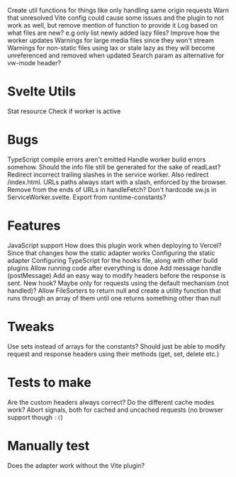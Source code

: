 Create util functions for things like only handling same origin requests
Warn that unresolved Vite config could cause some issues and the plugin to not work as well, but remove mention of function to provide it
Log based on what files are new? e.g only list newly added lazy files?
Improve how the worker updates
Warnings for large media files since they won't stream
Warnings for non-static files using lax or stale lazy as they will become unreferenced and removed when updated
Search param as alternative for vw-mode header?

# Svelte Utils
Stat resource
Check if worker is active

# Bugs
TypeScript compile errors aren't emitted
Handle worker build errors somehow. Should the info file still be generated for the sake of readLast?
Redirect incorrect trailing slashes in the service worker. Also redirect /index.html. URLs paths always start with a slash, enforced by the browser. Remove from the ends of URLs in handleFetch?
Don't hardcode sw.js in ServiceWorker.svelte. Export from runtime-constants?

# Features
JavaScript support
How does this plugin work when deploying to Vercel? Since that changes how the static adapter works
Configuring the static adapter
Configuring TypeScript for the hooks file, along with other build plugins
Allow running code after everything is done
Add message handle (postMessage)
Add an easy way to modify headers before the response is sent. New hook? Maybe only for requests using the default mechanism (not handled)?
Allow FileSorters to return null and create a utility function that runs through an array of them until one returns something other than null 

# Tweaks
Use sets instead of arrays for the constants?
Should just be able to modify request and response headers using their methods (get, set, delete etc.)

# Tests to make
Are the custom headers always correct?
Do the different cache modes work?
Abort signals, both for cached and uncached requests (no browser support though `:(`)

# Manually test
Does the adapter work without the Vite plugin?